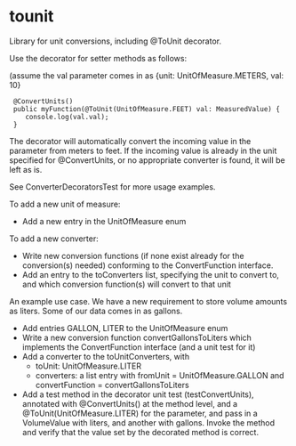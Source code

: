# tounit 

Library for unit conversions, including @ToUnit decorator.

Use the decorator for setter methods as follows:

(assume the val parameter comes in as {unit: UnitOfMeasure.METERS, val: 10}

```
 @ConvertUnits()
 public myFunction(@ToUnit(UnitOfMeasure.FEET) val: MeasuredValue) {
    console.log(val.val);	
 }
```

The decorator will automatically convert the incoming value in the parameter
from meters to feet. If the incoming value is already in the unit specified for 
@ConvertUnits, or no appropriate converter is found, it will be left as is. 

See ConverterDecoratorsTest for more usage examples.

To add a new unit of measure:

 * Add a new entry in the UnitOfMeasure enum
 
To add a new converter:

 * Write new conversion functions (if none exist already for the conversion(s) needed) 
 conforming to the ConvertFunction interface.
 * Add an entry to the toConverters list, specifying the unit to
 convert to, and which conversion function(s) will convert to that
 unit  
 
 An example use case. We have a new requirement to store volume amounts
 as liters. Some of our data comes in as gallons. 
 
  * Add entries GALLON, LITER to the UnitOfMeasure enum
  * Write a new conversion function convertGallonsToLiters
  which implements the ConvertFunction interface (and a unit test for it)
  * Add a converter to the toUnitConverters, with 
    * toUnit: UnitOfMeasure.LITER
    * converters: a list entry with fromUnit = UnitOfMeasure.GALLON and 
    convertFunction = convertGallonsToLiters
  * Add a test method in the decorator unit test (testConvertUnits), 
  annotated with @ConvertUnits() at the method level, and a @ToUnit(UnitOfMeasure.LITER) for the parameter, 
   and pass in a VolumeValue with liters, and another with gallons. 
   Invoke the method and verify that the value set by the decorated method is correct.


